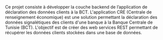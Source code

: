 Ce projet consiste à développer la couche backend de l’application de déclaration des 
données clients à la BCT.
L'application CRE (Centrale de renseignement économique) est une solution permettant la déclaration 
des données signalétiques des clients d'une banque à la Banque Centrale de Tunisie (BCT).
L'objectif est de créer des web services REST permettant de récupérer les données clients stockées dans 
une base de données.
